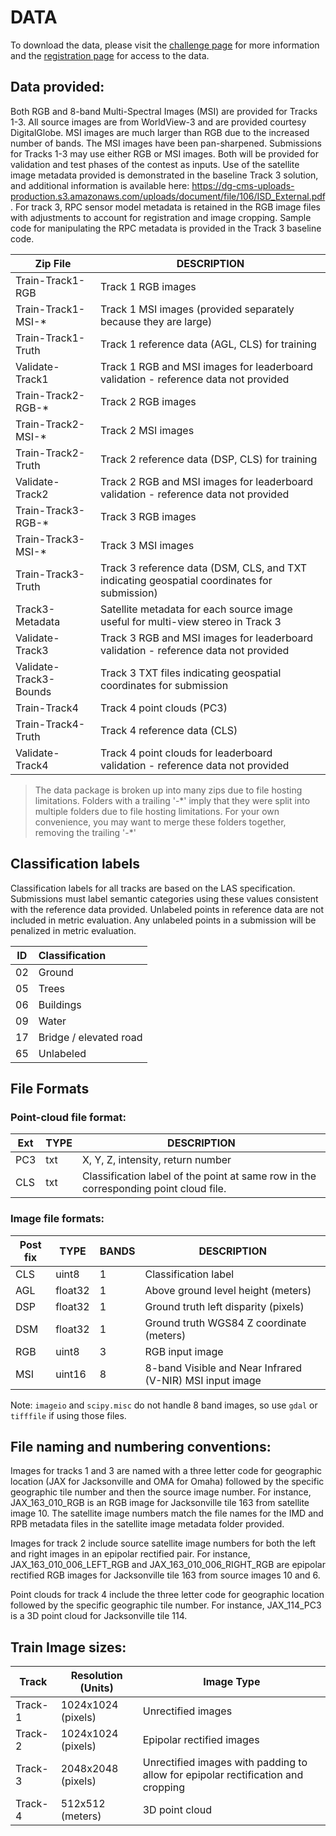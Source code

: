 # DATA 
To download the data, please visit the [challenge page](http://www.grss-ieee.org/community/technical-committees/data-fusion/2019-ieee-grss-data-fusion-contest/) for more information and the [registration page](http://www.grss-ieee.org/contest2019/register.html) for access to the data.

## Data provided:
Both RGB and 8-band Multi-Spectral Images (MSI) are provided for Tracks 1-3. All source images are from WorldView-3 and are provided courtesy DigitalGlobe. MSI images are much larger than RGB due to the increased number of bands. The MSI images have been pan-sharpened. Submissions for Tracks 1-3 may use either RGB or MSI images. Both will be provided for validation and test phases of the contest as inputs. Use of the satellite image metadata provided is demonstrated in the baseline Track 3 solution, and additional information is available here: https://dg-cms-uploads-production.s3.amazonaws.com/uploads/document/file/106/ISD_External.pdf. For track 3, RPC sensor model metadata is retained in the RGB image files with adjustments to account for registration and image cropping. Sample code for manipulating the RPC metadata is provided in the Track 3 baseline code.

| Zip File               | DESCRIPTION |
| ---------------------- | ----------- |
|Train-Track1-RGB        | Track 1 RGB images |
|Train-Track1-MSI-*      | Track 1 MSI images (provided separately because they are large) |
|Train-Track1-Truth      | Track 1 reference data (AGL, CLS) for training |
|Validate-Track1         | Track 1 RGB and MSI images for leaderboard validation - reference data not provided |
|Train-Track2-RGB-*      | Track 2 RGB images |
|Train-Track2-MSI-*      | Track 2 MSI images |
|Train-Track2-Truth      | Track 2 reference data (DSP, CLS) for training |
|Validate-Track2         | Track 2 RGB and MSI images for leaderboard validation - reference data not provided |
|Train-Track3-RGB-*      | Track 3 RGB images |
|Train-Track3-MSI-*      | Track 3 MSI images |
|Train-Track3-Truth      | Track 3 reference data (DSM, CLS, and TXT indicating geospatial coordinates for submission) |
|Track3-Metadata         | Satellite metadata for each source image useful for multi-view stereo in Track 3 |
|Validate-Track3         | Track 3 RGB and MSI images for leaderboard validation - reference data not provided |
|Validate-Track3-Bounds  | Track 3 TXT files indicating geospatial coordinates for submission |
|Train-Track4            | Track 4 point clouds (PC3) |
|Train-Track4-Truth		 | Track 4 reference data (CLS) |
|Validate-Track4         | Track 4 point clouds for leaderboard validation - reference data not provided |

>The data package is broken up into many zips due to file hosting limitations. Folders with a trailing '-\*' imply that they were split into multiple folders due to file hosting limitations. 
For your own convenience, you may want to merge these folders together, removing the trailing '-\*'

## Classification labels
Classification labels for all tracks are based on the LAS specification. Submissions must label semantic categories using these values consistent with the reference data provided. Unlabeled points in reference data are not included in metric evaluation. Any unlabeled points in a submission will be penalized in metric evaluation.

| ID  | Classification         |
| --- | :--------------------- | 
| 02  | Ground                 |
| 05  | Trees                  |
| 06  | Buildings              |
| 09  | Water                  |
| 17  | Bridge / elevated road |
| 65  | Unlabeled              |

## File Formats
### Point-cloud file format:

| Ext  | TYPE                | DESCRIPTION |
| ---- | ------------------- | ----------- |
| PC3  | txt                 | X, Y, Z, intensity, return number |
| CLS  | txt                 | Classification label of the point at same row in the corresponding point cloud file. |
	
### Image file formats:

| Post fix | TYPE      | BANDS     | DESCRIPTION |
| -------- | --------- | --------- | ----------- |
| CLS      | uint8     | 1         | Classification label |
| AGL      | float32   | 1         | Above ground level height (meters) |
| DSP      | float32   | 1         | Ground truth left disparity (pixels) |
| DSM      | float32   | 1         | Ground truth WGS84 Z coordinate (meters) |
| RGB      | uint8     | 3         | RGB input image |
| MSI      | uint16    | 8         | 8-band Visible and Near Infrared (V-NIR) MSI input image |

Note: `imageio` and `scipy.misc` do not handle 8 band images, so use `gdal` or `tifffile` if using those files.

## File naming and numbering conventions:
Images for tracks 1 and 3 are named with a three letter code for geographic location (JAX for Jacksonville and OMA for Omaha) followed by the specific geographic tile number and then the source image number. For instance, JAX_163_010_RGB is an RGB image for Jacksonville tile 163 from satellite image 10. The satellite image numbers match the file names for the IMD and RPB metadata files in the satellite image metadata folder provided.

Images for track 2 include source satellite image numbers for both the left and right images in an epipolar rectified pair. For instance, JAX_163_010_006_LEFT_RGB and JAX_163_010_006_RIGHT_RGB are epipolar rectified RGB images for Jacksonville tile 163 from source images 10 and 6.

Point clouds for track 4 include the three letter code for geographic location followed by the specific geographic tile number. For instance, JAX_114_PC3 is a 3D point cloud for Jacksonville tile 114.

## Train Image sizes:

| Track   | Resolution (Units) | Image Type |
| ------- | ------------------ | ---------- |
| Track-1 | 1024x1024 (pixels) | Unrectified images |
| Track-2 | 1024x1024 (pixels) | Epipolar rectified images |
| Track-3 | 2048x2048 (pixels) | Unrectified images with padding to allow for epipolar rectification and cropping |
| Track-4 | 512x512 (meters)   | 3D point cloud |
